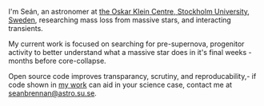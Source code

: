  
I'm Seán, an astronomer at [the Oskar Klein Centre, Stockholm University, Sweden](https://www.okc.albanova.se/), researching mass loss from massive stars, and interacting transients.

My current work is focused on searching for pre-supernova, progenitor activity to better understand what a massive star does in it's final weeks - months before core-collapse.

Open source code improves transparancy, scrutiny, and reproducability,- if code shown in [my work](https://ui.adsabs.harvard.edu/search/filter_author_facet_hier_fq_author=AND&filter_author_facet_hier_fq_author=author_facet_hier%3A%221%2FBrennan%2C%20S%2FBrennan%2C%20S%20%20J%22&filter_database_fq_database=AND&filter_database_fq_database=database%3A%22astronomy%22&fq=%7B!type%3Daqp%20v%3D%24fq_database%7D&fq=%7B!type%3Daqp%20v%3D%24fq_author%7D&fq_author=(author_facet_hier%3A%221%2FBrennan%2C%20S%2FBrennan%2C%20S%20%20J%22)&fq_database=(database%3A%22astronomy%22)&q=author%3A%22S.%20J.%20Brennan%22%20%20year%3A2018-3000&sort=date%20desc%2C%20bibcode%20desc&p_=0) can aid in your science case, contact me at [seanbrennan@astro.su.se](mailto:seanbrennan@astro.su.se).

